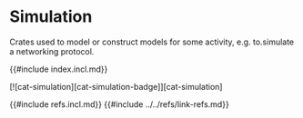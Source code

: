 # Simulation

Crates used to model or construct models for some activity, e.g. to.simulate a networking protocol.

{{#include index.incl.md}}

[![cat-simulation][cat-simulation-badge]][cat-simulation]

{{#include refs.incl.md}}
{{#include ../../refs/link-refs.md}}
